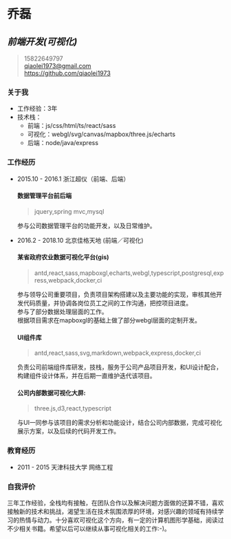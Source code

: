 # 乔磊
##  ***前端开发(可视化)***
> <i class="fa fa-phone"></i> 15822649797 </br>
> <i class="fa fa-envelope"></i> qiaolei1973@gmail.com </br>
> <i class="fa fa-github"></i> https://github.com/qiaolei1973 </br>

### 关于我
* 工作经验：3年
* 技术栈：
    * 前端：js/css/html/ts/react/sass
    * 可视化：webgl/svg/canvas/mapbox/three.js/echarts
    * 后端：node/java/express

### 工作经历
* 2015.10 - 2016.1 浙江超仪（前端、后端）
    #### 数据管理平台前后端
    > jquery,spring mvc,mysql

    参与公司数据管理平台的功能开发，以及日常维护。

* 2016.2 - 2018.10 北京佳格天地 (前端／可视化)

    #### 某省政府农业数据可视化平台(gis)
    > antd,react,sass,mapboxgl,echarts,webgl,typescript,postgresql,express,webpack,docker,ci
    
    参与领导公司重要项目，负责项目架构搭建以及主要功能的实现，审核其他开发代码质量，并协调各岗位员工之间的工作沟通，把控项目进度。</br>
    参与了部分数据处理层面的工作。</br>
    根据项目需求在mapboxgl的基础上做了部分webgl层面的定制开发。</br>

    #### UI组件库
    
    > antd,react,sass,svg,markdown,webpack,express,docker,ci
    
    负责公司前端组件库研发，技栈，服务于公司产品项目开发，和UI设计配合，构建组件设计体系，并在后期一直维护迭代该项目。

    #### 公司内部数据可视化大屏:
    > three.js,d3,react,typescript

    与UI一同参与该项目的需求分析和功能设计，结合公司内部数据，完成可视化展示方案，以及后续的代码开发工作。

### 教育经历
* 2011 - 2015 天津科技大学 网络工程

### 自我评价
 
三年工作经验，全栈均有接触，在团队合作以及解决问题方面做的还算不错，喜欢接触新的技术和挑战，渴望生活在技术氛围浓厚的环境，对感兴趣的领域有持续学习的热情与动力。十分喜欢可视化这个方向，有一定的计算机图形学基础，阅读过不少相关书籍。希望以后可以继续从事可视化相关的工作:-)。

<link rel="stylesheet" href="https://cdn.staticfile.org/font-awesome/4.7.0/css/font-awesome.css">
